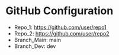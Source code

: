 # GitHub Configuration

- Repo_1: https://github.com/user/repo1
- Repo_2: https://github.com/user/repo2
- Branch_Main: main
- Branch_Dev: dev
